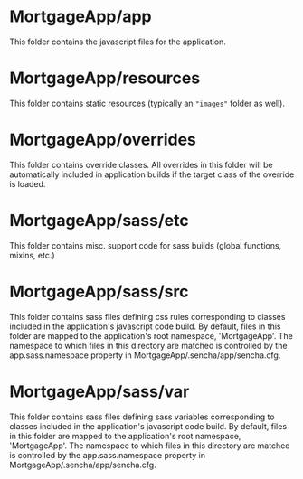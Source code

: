 # MortgageApp/app

This folder contains the javascript files for the application.

# MortgageApp/resources

This folder contains static resources (typically an `"images"` folder as well).

# MortgageApp/overrides

This folder contains override classes. All overrides in this folder will be 
automatically included in application builds if the target class of the override
is loaded.

# MortgageApp/sass/etc

This folder contains misc. support code for sass builds (global functions, 
mixins, etc.)

# MortgageApp/sass/src

This folder contains sass files defining css rules corresponding to classes
included in the application's javascript code build.  By default, files in this 
folder are mapped to the application's root namespace, 'MortgageApp'. The
namespace to which files in this directory are matched is controlled by the
app.sass.namespace property in MortgageApp/.sencha/app/sencha.cfg. 

# MortgageApp/sass/var

This folder contains sass files defining sass variables corresponding to classes
included in the application's javascript code build.  By default, files in this 
folder are mapped to the application's root namespace, 'MortgageApp'. The
namespace to which files in this directory are matched is controlled by the
app.sass.namespace property in MortgageApp/.sencha/app/sencha.cfg. 
